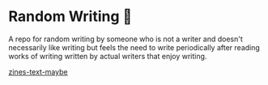 # Random Writing 📝

A repo for random writing by someone who is not a writer and doesn't necessarily like writing but feels the need to write periodically after reading works of writing written by actual writers that enjoy writing.

[zines-text-maybe](https://github.com/tombetthauser/writing-maybe/edit/main/zine-text-maybe)

